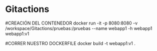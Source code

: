 # Gitactions

#CREACIÓN DEL CONTENEDOR
docker run -it -p 8080:8080 -v /workspace/Gitactions/pruebas:/pruebas --name webapp1 -h webapp1 webapp1:v1

#CORRER NUESTRO DOCKERFILE
docker build -t webapp1:v1 .